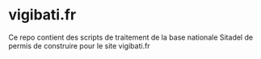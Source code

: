 # vigibati.fr
Ce repo contient des scripts de traitement de la base nationale Sitadel de permis de construire pour le site vigibati.fr
